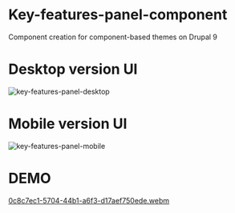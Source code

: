 # Key-features-panel-component
Component creation for component-based themes on Drupal 9

# Desktop version UI
![key-features-panel-desktop](https://user-images.githubusercontent.com/82159946/190926606-186451a2-8760-48c2-b6aa-a9a83894652c.png)

# Mobile version UI
![key-features-panel-mobile](https://user-images.githubusercontent.com/82159946/190926679-c8784f87-46e1-4f19-8f5c-651badd3433f.png)

# DEMO
[0c8c7ec1-5704-44b1-a6f3-d17aef750ede.webm](https://user-images.githubusercontent.com/82159946/190926547-4fe6c367-e041-46f1-bb15-d1975ca743f3.webm)
